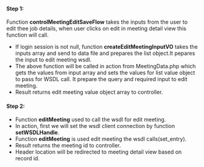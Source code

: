 #### Step 1:

Function **controlMeetingEditSaveFlow** takes the inputs from the user to edit thee job details, when user clicks on edit in meeting detail view this function will call.

- If login session is not null, function **createEditMeetingInputVO** takes the inputs array and send to data file and prepares the list object.It pepares the input to edit meeting wsdl.
- The above function will be called in action from MeetingData.php which gets the values from input array and sets the values for list value object to pass for
WSDL call. It prepare the query and required input to edit meeting.
- Result returns edit meeting value object array to controller.


#### Step 2:

- Function **editMeeting** used to call the wsdl for edit meeting.
- In action, first we will set the wsdl client connection by function **setWSDLHandle**.
- Function **editMeeting** is used edit meeting the wsdl calls(set_entry).
- Result returns the meeting id to controller.
- Header location will be redirected to meeting detail view based on record id.
